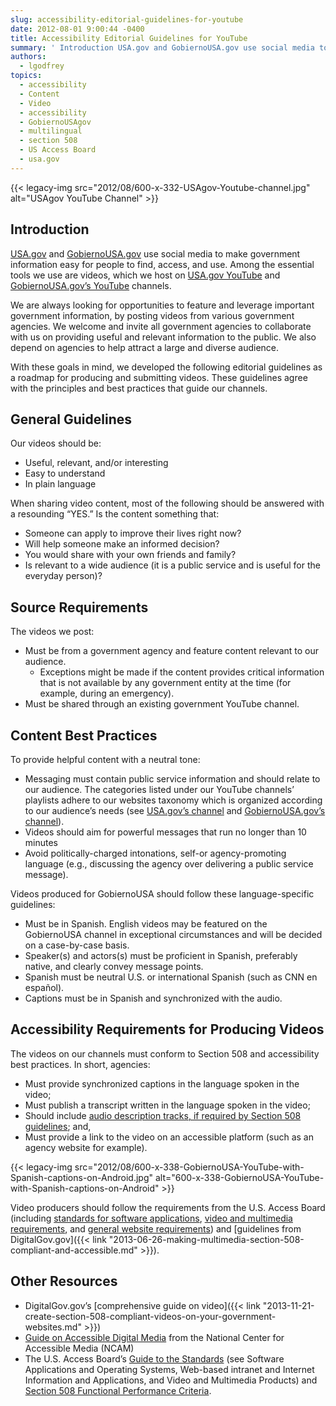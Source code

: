 ```yaml
---
slug: accessibility-editorial-guidelines-for-youtube
date: 2012-08-01 9:00:44 -0400
title: Accessibility Editorial Guidelines for YouTube
summary: ' Introduction USA.gov and GobiernoUSA.gov use social media to make government information easy for people to find, access, and use. Among the essential tools we use are videos, which we host on USA.gov YouTube and GobiernoUSA.gov’s YouTube channels. We are always looking for opportunities to feature and leverage important'
authors:
  - lgodfrey
topics:
  - accessibility
  - Content
  - Video
  - accessibility
  - GobiernoUSAgov
  - multilingual
  - section 508
  - US Access Board
  - usa.gov
---
```


{{< legacy-img src="2012/08/600-x-332-USAgov-Youtube-channel.jpg" alt="USAgov YouTube Channel" >}}

## Introduction

[USA.gov](http://www.usa.gov/) and [GobiernoUSA.gov](http://www.gobiernousa.gov/) use social media to make government information easy for people to find, access, and use. Among the essential tools we use are videos, which we host on [USA.gov YouTube](https://www.youtube.com/user/USGovernment) and [GobiernoUSA.gov’s YouTube](https://www.youtube.com/user/GobiernoUSA) channels.

We are always looking for opportunities to feature and leverage important government information, by posting videos from various government agencies. We welcome and invite all government agencies to collaborate with us on providing useful and relevant information to the public. We also depend on agencies to help attract a large and diverse audience.

With these goals in mind, we developed the following editorial guidelines as a roadmap for producing and submitting videos. These guidelines agree with the principles and best practices that guide our channels.

## **General Guidelines**

Our videos should be:

  * Useful, relevant, and/or interesting
  * Easy to understand
  * In plain language

When sharing video content, most of the following should be answered with a resounding “YES.” Is the content something that:

  * Someone can apply to improve their lives right now?
  * Will help someone make an informed decision?
  * You would share with your own friends and family?
  * Is relevant to a wide audience (it is a public service and is useful for the everyday person)?

## **Source Requirements**

The videos we post:

  * Must be from a government agency and feature content relevant to our audience. 
      * Exceptions might be made if the content provides critical information that is not available by any government entity at the time (for example, during an emergency).
  * Must be shared through an existing government YouTube channel.

## **Content Best Practices**

To provide helpful content with a neutral tone:

  * Messaging must contain public service information and should relate to our audience. The categories listed under our YouTube channels’ playlists adhere to our websites taxonomy which is organized according to our audience’s needs (see [USA.gov’s channel](https://www.youtube.com/usagov) and [GobiernoUSA.gov’s channel](https://www.youtube.com/user/GobiernoUSA)).
  * Videos should aim for powerful messages that run no longer than 10 minutes
  * Avoid politically-charged intonations, self-or agency-promoting language (e.g., discussing the agency over delivering a public service message).

Videos produced for GobiernoUSA should follow these language-specific guidelines:

  * Must be in Spanish. English videos may be featured on the GobiernoUSA channel in exceptional circumstances and will be decided on a case-by-case basis.
  * Speaker(s) and actors(s) must be proficient in Spanish, preferably native, and clearly convey message points.
  * Spanish must be neutral U.S. or international Spanish (such as CNN en español).
  * Captions must be in Spanish and synchronized with the audio.

## **Accessibility Requirements for Producing Videos**

The videos on our channels must conform to Section 508 and accessibility best practices. In short, agencies:

  * Must provide synchronized captions in the language spoken in the video;
  * Must publish a transcript written in the language spoken in the video;
  * Should include [audio description tracks, if required by Section 508 guidelines](http://www.access-board.gov/sec508/guide/1194.24.htm#%28c%29); and,
  * Must provide a link to the video on an accessible platform (such as an agency website for example).

{{< legacy-img src="2012/08/600-x-338-GobiernoUSA-YouTube-with-Spanish-captions-on-Android.jpg" alt="600-x-338-GobiernoUSA-YouTube-with-Spanish-captions-on-Android" >}}

Video producers should follow the requirements from the U.S. Access Board (including [standards for software applications](http://www.access-board.gov/guidelines-and-standards/communications-and-it/about-the-section-508-standards/guide-to-the-section-508-standards/software-applications-and-operating-systems-1194-21), [video and multimedia requirements](http://www.access-board.gov/guidelines-and-standards/communications-and-it/about-the-section-508-standards/guide-to-the-section-508-standards/video-and-multimedia-products-1194-24), and [general website requirements](http://www.access-board.gov/guidelines-and-standards/communications-and-it/about-the-section-508-standards/guide-to-the-section-508-standards/web-based-intranet-and-internet-information-and-applications-1194-22)) and [guidelines from DigitalGov.gov]({{< link "2013-06-26-making-multimedia-section-508-compliant-and-accessible.md" >}}).

## **Other Resources**

  * DigitalGov.gov’s [comprehensive guide on video]({{< link "2013-11-21-create-section-508-compliant-videos-on-your-government-websites.md" >}})
  * [Guide on Accessible Digital Media](http://ncam.wgbh.org/invent_build/web_multimedia/accessible-digital-media-guide/guideline-h-multimedia) from the National Center for Accessible Media (NCAM)
  * The U.S. Access Board’s [Guide to the Standards](http://www.access-board.gov/sec508/guide/index.htm) (see Software Applications and Operating Systems, Web-based intranet and Internet Information and Applications, and Video and Multimedia Products) and [Section 508 Functional Performance Criteria](http://www.access-board.gov/guidelines-and-standards/communications-and-it/about-the-section-508-standards/section-508-standards#subpart_c).